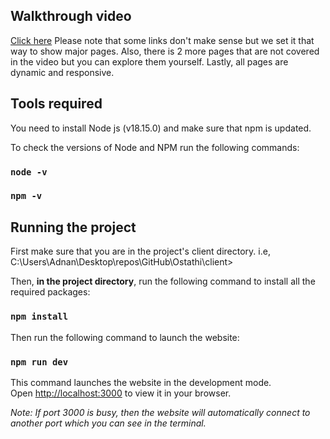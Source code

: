 ## Walkthrough video

[Click here](https://www.youtube.com/watch?v=gg7BS7fHg70) 
Please note that some links don't make sense but we set it that way to show major pages. Also, there is 2 more pages that are not covered in the video but you can explore them yourself. Lastly, all pages are dynamic and responsive.

## Tools required

You need to install Node js (v18.15.0) and make sure that npm is updated.

To check the versions of Node and NPM run the following commands:
### `node -v`
### `npm -v`

## Running the project

First make sure that you are in the project's client directory. i.e,
C:\Users\Adnan\Desktop\repos\GitHub\Ostathi\client>

Then, **in the project directory**, run the following command to install all the required packages:

### `npm install`


Then run the following command to launch the website:

### `npm run dev`

This command launches the website in the development mode.\
Open [http://localhost:3000](http://localhost:3000) to view it in your browser.

*Note: If port 3000 is busy, then the website will automatically connect to another port which you can see in the terminal.*